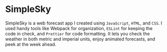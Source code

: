 # SimpleSky
SimpleSky is a web forecast app I created using `JavaScript`, `HTML`, and `CSS`. I used handy tools like Webpack for organization, `ESLint` for keeping the code in check, and `Prettier` for code formatting. It lets you check the weather in both metric and imperial units, enjoy animated forecasts, and peek at the week ahead.
